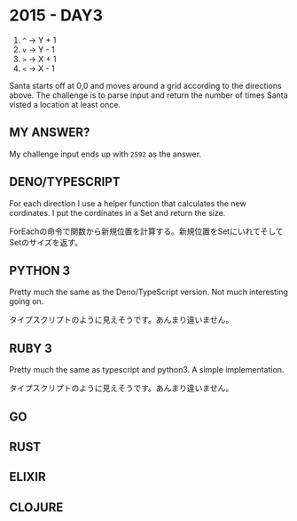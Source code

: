 # 2015 - DAY3

1. `^` -> Y + 1
2. `v` -> Y - 1
3. `>` -> X + 1
4. `<` -> X - 1

Santa starts off at 0,0 and moves around a grid according to the directions above. The challenge is to parse input and return the number of times Santa visted a location at least once.

## MY ANSWER?

My challenge input ends up with `2592` as the answer.

## DENO/TYPESCRIPT

For each direction I use a helper function that calculates the new cordinates. I put the cordinates in a Set and return the size.

ForEachの命令で関数から新規位置を計算する。新規位置をSetにいれてそしてSetのサイズを返す。

## PYTHON 3

Pretty much the same as the Deno/TypeScript version. Not much interesting going on.

タイプスクリプトのように見えそうです。あんまり違いません。

## RUBY 3

Pretty much the same as typescript and python3. A simple implementation.

タイプスクリプトのように見えそうです。あんまり違いません。

## GO


## RUST


## ELIXIR


## CLOJURE

